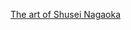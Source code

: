 ---
layout: post
wordpress_id: 397
wordpress_url: http://noesbueno.com/archives/397
date: '2010-01-04 15:00:20 -0600'
date_gmt: '2010-01-04 20:00:20 -0600'
body: |
  <p><a href="http://blog.signalnoise.com/2010/01/04/the-art-of-shusei-nagaoka/">The art of Shusei Nagaoka</a></p>
---